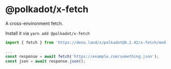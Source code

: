 # @polkadot/x-fetch

A cross-environment fetch.

Install it via `yarn add @polkadot/x-fetch`

```js
import { fetch } from 'https://deno.land/x/polkadot@0.2.42/x-fetch/mod.ts';

...
const response = await fetch('https://example.com/something.json');
const json = await response.json();
```
